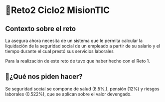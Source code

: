 # 🚀Reto2 Ciclo2 MisionTIC
## Contexto sobre el reto
La asegura ahora necesita de un sistema que le permita calcular la liquidación de la seguridad social de un empleado a partir de su salario 
y el tiempo durante el cual prestó sus servicios laborales

Para la realización de este reto de tuvo que haber hecho con el Reto 1.

## 🤔¿Qué nos piden hacer?
Se seguridad social se compone de salud (8.5%,), pensión (12%) y riesgos laborales (0.522%), que se aplican sobre el valor devengado.
